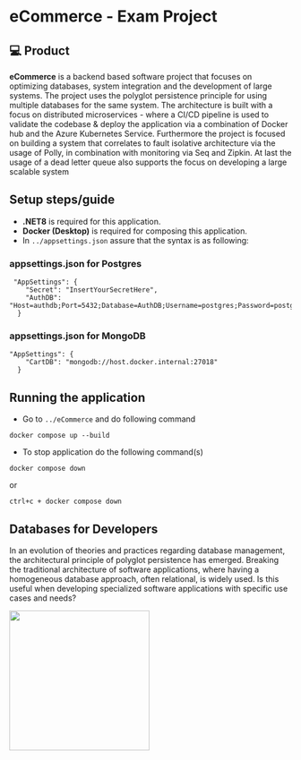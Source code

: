 # eCommerce - Exam Project
## :computer: Product
**eCommerce** is a backend based software project that focuses on optimizing databases, system integration and the development of large systems. The project uses the polyglot persistence principle for using multiple databases for the same system. The architecture is built with a focus on distributed microservices - where a CI/CD pipeline is used to validate the codebase & deploy the application via a combination of Docker hub and the Azure Kubernetes Service. Furthermore the project is focused on building a system that correlates to fault isolative architecture via the usage of Polly, in combination with monitoring via Seq and Zipkin. At last the usage of a dead letter queue also supports the focus on developing a large scalable system
<br>

## Setup steps/guide 
- **.NET8** is required for this application.
- **Docker (Desktop)** is required for composing this application.
- In `../appsettings.json` assure that the syntax is as following: 

### appsettings.json for Postgres
```
 "AppSettings": {
    "Secret": "InsertYourSecretHere",
    "AuthDB": "Host=authdb;Port=5432;Database=AuthDB;Username=postgres;Password=postgres"
  }
```
### appsettings.json for MongoDB
```
"AppSettings": {
    "CartDB": "mongodb://host.docker.internal:27018"
  }
```
## Running the application
- Go to `../eCommerce` and do following command
```
docker compose up --build
```
- To stop application do the following command(s)
```
docker compose down
```
or
```
ctrl+c + docker compose down
```

## Databases for Developers
In an evolution of theories and practices regarding database management, the architectural principle of polyglot persistence has emerged. Breaking the traditional architecture of software applications, where having a homogeneous database approach, often relational, is widely used. Is this useful when developing specialized software applications with specific use cases and needs?


<img src="https://media.discordapp.net/attachments/1042375108494377041/1217761415792824350/Screenshot_2024-03-14_at_10.08.42.png?ex=665f8272&is=665e30f2&hm=3aa3c29ad9736662d4cb3cba4e0592e446dcbf929f450b0a061133be3d5e4e2c&=&format=webp&quality=lossless&width=1102&height=1102" style="display: inline-block; margin: 0 auto; width: 250px; height: auto;">

